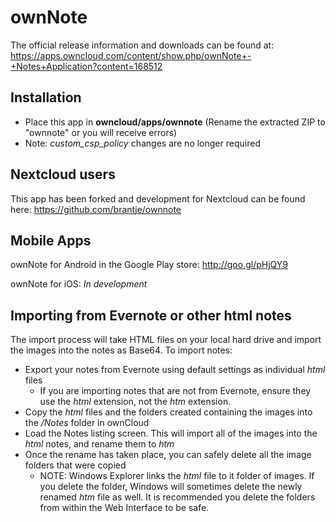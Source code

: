 # ownNote
The official release information and downloads can be found at: https://apps.owncloud.com/content/show.php/ownNote+-+Notes+Application?content=168512

## Installation
- Place this app in **owncloud/apps/ownnote** (Rename the extracted ZIP to "ownnote" or you will receive errors)
- Note: *custom_csp_policy* changes are no longer required

## Nextcloud users
This app has been forked and development for Nextcloud can be found here: https://github.com/brantje/ownnote

## Mobile Apps
ownNote for Android in the Google Play store: http://goo.gl/pHjQY9

ownNote for iOS: *In development*


## Importing from Evernote or other html notes
The import process will take HTML files on your local hard drive and import the images into the notes as Base64. To import notes:
- Export your notes from Evernote using default settings as individual *html* files
     - If you are importing notes that are not from Evernote, ensure they use the *html* extension, not the *htm* extension. 
- Copy the *html* files and the folders created containing the images into the */Notes* folder in ownCloud
- Load the Notes listing screen. This will import all of the images into the *html* notes, and rename them to *htm*
- Once the rename has taken place, you can safely delete all the image folders that were copied
     - NOTE: Windows Explorer links the *html* file to it folder of images. If you delete the folder, Windows will sometimes delete the newly renamed *htm* file as well. It is recommended you delete the folders from within the Web Interface to be safe. 
     

